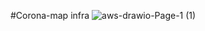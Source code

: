 #Corona-map infra
![aws-drawio-Page-1 (1)](https://user-images.githubusercontent.com/79623220/125240138-a9adce80-e324-11eb-9684-927a6c9ae68a.jpg)
